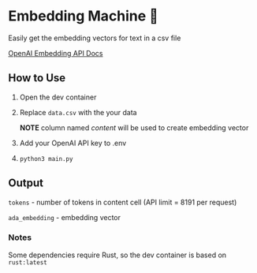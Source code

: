 # Embedding Machine 📠

Easily get the embedding vectors for text in a csv file 

 [OpenAI Embedding API Docs](https://beta.openai.com/docs/api-reference/embeddings)

## How to Use

1. Open the dev container
2. Replace `data.csv` with the your data

    **NOTE** column named *content* will be used to create embedding vector

3. Add your OpenAI API key to .env
4. `python3 main.py`

## Output

`tokens` - number of tokens in content cell (API limit = 8191 per request)

`ada_embedding` - embedding vector

### Notes

Some dependencies require Rust, so the dev container is based on `rust:latest`